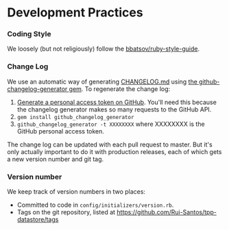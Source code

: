 # Development Practices

### Coding Style

We loosely (but not religiously) follow the [bbatsov/ruby-style-guide](https://github.com/bbatsov/ruby-style-guide).

### Change Log

We use an automatic way of generating [CHANGELOG.md](../CHANGELOG.md) using [the github-changelog-generator gem](https://skywinder.github.io/github-changelog-generator/). To regenerate the change log:

1. [Generate a personal access token on GitHub](https://github.com/settings/tokens). You'll need this because the changelog generator makes so many requests to the GitHub API.
2. `gem install github_changelog_generator`
3. `github_changelog_generator -t XXXXXXXX` where XXXXXXXX is the GitHub personal access token.

The change log can be updated with each pull request to master. But it's only actually important to do it with production releases, each of which gets a new version number and git tag.

### Version number

We keep track of version numbers in two places:

- Committed to code in `config/initializers/version.rb`.
- Tags on the git repository, listed at https://github.com/Rui-Santos/tpp-datastore/tags
